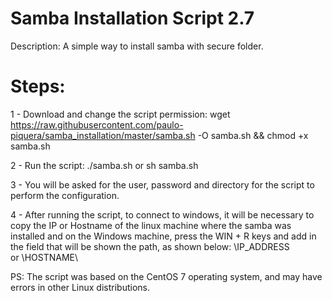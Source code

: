 # Samba Installation Script 2.7

Description: A simple way to install samba with secure folder.


# Steps:
1 - Download and change the script permission:
wget https://raw.githubusercontent.com/paulo-piquera/samba_installation/master/samba.sh -O samba.sh && chmod +x samba.sh

2 - Run the script:
./samba.sh
or
sh samba.sh

3 - You will be asked for the user, password and directory for the script to perform the configuration.

4 - After running the script, to connect to windows, it will be necessary to copy the IP or Hostname of the linux machine where the samba was installed and on the Windows machine, press the WIN + R keys and add in the field that will be shown the path, as shown below:
\\IP_ADDRESS\
or
\\HOSTNAME\

PS: The script was based on the CentOS 7 operating system, and may have errors in other Linux distributions.
